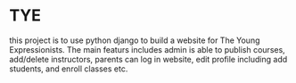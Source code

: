 # TYE
this project is to use python django to build a website for The Young Expressionists. The main featurs includes admin is able to publish courses, add/delete instructors, parents can log in website, edit profile including add students, and enroll classes etc. 
